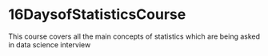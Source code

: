 # 16DaysofStatisticsCourse
This course covers all the main concepts of statistics which are being asked in data science interview
